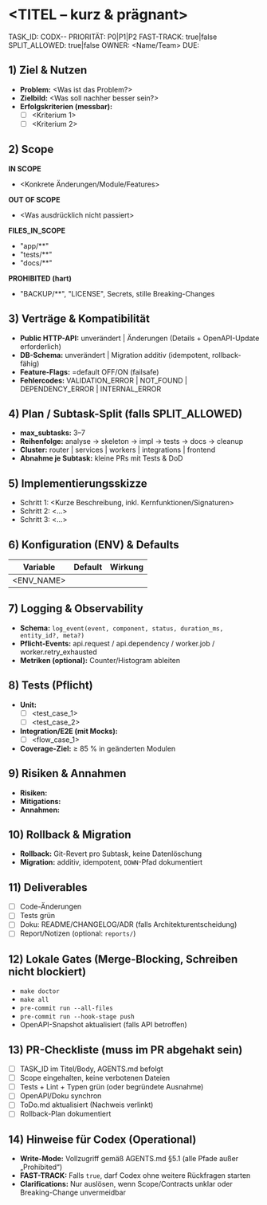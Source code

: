 # <TITEL – kurz & prägnant>
TASK_ID: CODX-<BEREICH>-<NR>
PRIORITÄT: P0|P1|P2
FAST-TRACK: true|false
SPLIT_ALLOWED: true|false
OWNER: <Name/Team>
DUE: <YYYY-MM-DD>

## 1) Ziel & Nutzen
- **Problem:** <Was ist das Problem?>
- **Zielbild:** <Was soll nachher besser sein?>
- **Erfolgskriterien (messbar):**
  - [ ] <Kriterium 1>
  - [ ] <Kriterium 2>

## 2) Scope
**IN SCOPE**
- <Konkrete Änderungen/Module/Features>

**OUT OF SCOPE**
- <Was ausdrücklich nicht passiert>

**FILES_IN_SCOPE**
- "app/**"
- "tests/**"
- "docs/**"

**PROHIBITED (hart)**
- "BACKUP/**", "LICENSE", Secrets, stille Breaking-Changes

## 3) Verträge & Kompatibilität
- **Public HTTP-API:** unverändert | Änderungen (Details + OpenAPI-Update erforderlich)
- **DB-Schema:** unverändert | Migration additiv (idempotent, rollback-fähig)
- **Feature-Flags:** <Name>=default OFF/ON (failsafe)
- **Fehlercodes:** VALIDATION_ERROR | NOT_FOUND | DEPENDENCY_ERROR | INTERNAL_ERROR

## 4) Plan / Subtask-Split (falls SPLIT_ALLOWED)
- **max_subtasks:** 3–7
- **Reihenfolge:** analyse → skeleton → impl → tests → docs → cleanup
- **Cluster:** router | services | workers | integrations | frontend
- **Abnahme je Subtask:** kleine PRs mit Tests & DoD

## 5) Implementierungsskizze
- Schritt 1: <Kurze Beschreibung, inkl. Kernfunktionen/Signaturen>
- Schritt 2: <…>
- Schritt 3: <…>

## 6) Konfiguration (ENV) & Defaults
| Variable | Default | Wirkung |
|---|---|---|
| <ENV_NAME> | <Default> | <Beschreibung> |

## 7) Logging & Observability
- **Schema:** `log_event(event, component, status, duration_ms, entity_id?, meta?)`
- **Pflicht-Events:** api.request / api.dependency / worker.job / worker.retry_exhausted
- **Metriken (optional):** Counter/Histogram ableiten

## 8) Tests (Pflicht)
- **Unit:**
  - [ ] <test_case_1>
  - [ ] <test_case_2>
- **Integration/E2E (mit Mocks):**
  - [ ] <flow_case_1>
- **Coverage-Ziel:** ≥ 85 % in geänderten Modulen

## 9) Risiken & Annahmen
- **Risiken:** <Liste>
- **Mitigations:** <Liste>
- **Annahmen:** <Liste>

## 10) Rollback & Migration
- **Rollback:** Git-Revert pro Subtask, keine Datenlöschung
- **Migration:** additiv, idempotent, `DOWN`-Pfad dokumentiert

## 11) Deliverables
- [ ] Code-Änderungen
- [ ] Tests grün
- [ ] Doku: README/CHANGELOG/ADR (falls Architekturentscheidung)
- [ ] Report/Notizen (optional: `reports/`)

## 12) Lokale Gates (Merge-Blocking, Schreiben nicht blockiert)
- `make doctor`
- `make all`
- `pre-commit run --all-files`
- `pre-commit run --hook-stage push`
- OpenAPI-Snapshot aktualisiert (falls API betroffen)

## 13) PR-Checkliste (muss im PR abgehakt sein)
- [ ] TASK_ID im Titel/Body, AGENTS.md befolgt
- [ ] Scope eingehalten, keine verbotenen Dateien
- [ ] Tests + Lint + Typen grün (oder begründete Ausnahme)
- [ ] OpenAPI/Doku synchron
- [ ] ToDo.md aktualisiert (Nachweis verlinkt)
- [ ] Rollback-Plan dokumentiert

## 14) Hinweise für Codex (Operational)
- **Write-Mode:** Vollzugriff gemäß AGENTS.md §5.1 (alle Pfade außer „Prohibited“)
- **FAST-TRACK:** Falls `true`, darf Codex ohne weitere Rückfragen starten
- **Clarifications:** Nur auslösen, wenn Scope/Contracts unklar oder Breaking-Change unvermeidbar
